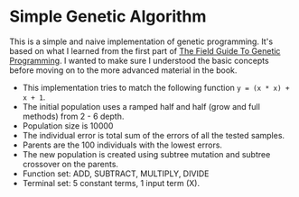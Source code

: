 # Simple Genetic Algorithm

This is a simple and naive implementation of genetic programming. 
It's based on what I learned from the first part of [The Field Guide To Genetic Programming](http://www.gp-field-guide.org.uk/).
I wanted to make sure I understood the basic concepts before moving on to the more advanced material in the book.

* This implementation tries to match the following function `y = (x * x) + x + 1`.
* The initial population uses a ramped half and half (grow and full methods) from 2 - 6 depth.
* Population size is 10000
* The individual error is total sum of the errors of all the tested samples.
* Parents are the 100 individuals with the lowest errors.
* The new population is created using subtree mutation and subtree crossover on the parents.
* Function set: ADD, SUBTRACT, MULTIPLY, DIVIDE
* Terminal set: 5 constant terms, 1 input term (X).


